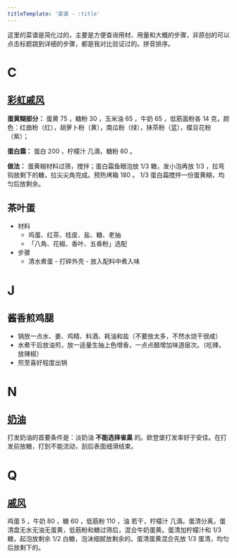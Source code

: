 ```yaml
---
titleTemplate: '菜谱 - :title'
---
```


这里的菜谱是简化过的，主要是方便查询用材、用量和大概的步骤，非原创的可以点击标题跳到详细的步骤，都是我对比验证过的。拼音排序。

# C

## [彩虹戚风](http://www.xiachufang.com/recipe/102756535/)

**蛋黄糊部分：** 蛋黄 75 ，糖粉 30 ，玉米油 65 ，牛奶 65 ，低筋面粉各 14 克，颜色：红曲粉（红），胡萝卜粉（黄），南瓜粉（绿），抹茶粉（蓝），蝶豆花粉（紫）；

**蛋白霜：** 蛋白 200 ，柠檬汁 几滴，糖粉 60 。

**做法：** 蛋黄糊材料过筛，搅拌；蛋白霜鱼眼泡放 1/3 糖，发小泡再放 1/3 ，拉弯钩放剩下的糖，拉尖尖角完成。预热烤箱 180 。 1/3 蛋白霜搅拌一份蛋黄糊，均匀后放剩余。

## 茶叶蛋

- 材料
  - 鸡蛋、红茶、桂皮、盐、糖、老抽
  - 「八角、花椒、香叶、五香粉」选配
- 步骤
  - 清水煮蛋 - 打碎外壳 - 放入配料中煮入味

# J

## 酱香煎鸡腿

- 锅放一点水、姜、鸡精、料酒、耗油和盐（不要放太多，不然水烧干很咸）
- 水煮干后放油煎，放一适量生抽上色增香，一点点醋增加味道层次。（吃辣，放辣椒）
- 煎至喜好程度出锅

# N

## [奶油](http://www.xiachufang.com/recipe/1048159/)

打发奶油的首要条件是：淡奶油 **不能选择雀巢** 的。欧登堡打发率好于安佳。在打发前放糖，打到不能流动，刮后表面细滑结束。

# Q

## [戚风](http://www.xiachufang.com/recipe/101776918/)

鸡蛋 5 ，牛奶 80 ，糖 60 ，低筋粉 110 ，油 若干，柠檬汁 几滴。蛋清分离，蛋清盘无水无油无蛋黄，低筋粉和糖过筛后，混合牛奶蛋黄。蛋清加柠檬汁和 1/3 糖，起泡放剩余 1/2 白糖，泡沫细腻放剩余的。蛋清蛋黄混合先放 1/3 蛋清，均匀后放剩下的。
